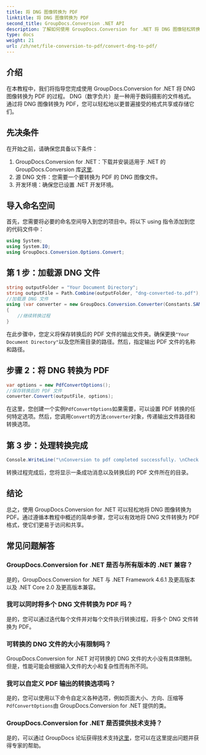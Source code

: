 ```yaml
---
title: 将 DNG 图像转换为 PDF
linktitle: 将 DNG 图像转换为 PDF
second_title: GroupDocs.Conversion .NET API
description: 了解如何使用 GroupDocs.Conversion for .NET 将 DNG 图像轻松转换为 PDF。请按照我们的分步指南进行无缝转换。
type: docs
weight: 21
url: /zh/net/file-conversion-to-pdf/convert-dng-to-pdf/
---
```

## 介绍
在本教程中，我们将指导您完成使用 GroupDocs.Conversion for .NET 将 DNG 图像转换为 PDF 的过程。 DNG（数字负片）是一种用于数码摄影的文件格式。通过将 DNG 图像转换为 PDF，您可以轻松地以更普遍接受的格式共享或存储它们。
## 先决条件
在开始之前，请确保您具备以下条件：
1.  GroupDocs.Conversion for .NET：下载并安装适用于 .NET 的 GroupDocs.Conversion 库[这里](https://releases.groupdocs.com/conversion/net/).
2. 源 DNG 文件：您需要一个要转换为 PDF 的 DNG 图像文件。
3. 开发环境：确保您已设置 .NET 开发环境。

## 导入命名空间
首先，您需要将必要的命名空间导入到您的项目中。将以下 using 指令添加到您的代码文件中：
```csharp
using System;
using System.IO;
using GroupDocs.Conversion.Options.Convert;
```
## 第 1 步：加载源 DNG 文件
```csharp
string outputFolder = "Your Document Directory";
string outputFile = Path.Combine(outputFolder, "dng-converted-to.pdf");
//加载源 DNG 文件
using (var converter = new GroupDocs.Conversion.Converter(Constants.SAMPLE_DNG))
{
    //继续转换过程
}
```
在此步骤中，您定义将保存转换后的 PDF 文件的输出文件夹。确保更换`"Your Document Directory"`以及您所需目录的路径。然后，指定输出 PDF 文件的名称和路径。
## 步骤 2：将 DNG 转换为 PDF
```csharp
var options = new PdfConvertOptions();
//保存转换后的 PDF 文件
converter.Convert(outputFile, options);
```
在这里，您创建一个实例`PdfConvertOptions`如果需要，可以设置 PDF 转换的任何特定选项。然后，您调用`Convert`的方法`converter`对象，传递输出文件路径和转换选项。
## 第 3 步：处理转换完成
```csharp
Console.WriteLine("\nConversion to pdf completed successfully. \nCheck output in {0}", outputFolder);
```
转换过程完成后，您将显示一条成功消息以及转换后的 PDF 文件所在的目录。

## 结论
总之，使用 GroupDocs.Conversion for .NET 可以轻松地将 DNG 图像转换为 PDF。通过遵循本教程中概述的简单步骤，您可以有效地将 DNG 文件转换为 PDF 格式，使它们更易于访问和共享。
## 常见问题解答
### GroupDocs.Conversion for .NET 是否与所有版本的 .NET 兼容？
是的，GroupDocs.Conversion for .NET 与 .NET Framework 4.6.1 及更高版本以及 .NET Core 2.0 及更高版本兼容。
### 我可以同时将多个 DNG 文件转换为 PDF 吗？
是的，您可以通过迭代每个文件并对每个文件执行转换过程，将多个 DNG 文件转换为 PDF。
### 可转换的 DNG 文件的大小有限制吗？
GroupDocs.Conversion for .NET 对可转换的 DNG 文件的大小没有具体限制。但是，性能可能会根据输入文件的大小和复杂性而有所不同。
### 我可以自定义 PDF 输出的转换选项吗？
是的，您可以使用以下命令自定义各种选项，例如页面大小、方向、压缩等`PdfConvertOptions`由 GroupDocs.Conversion for .NET 提供的类。
### GroupDocs.Conversion for .NET 是否提供技术支持？
是的，可以通过 GroupDocs 论坛获得技术支持[这里](https://forum.groupdocs.com/c/conversion/11)，您可以在这里提出问题并获得专家的帮助。